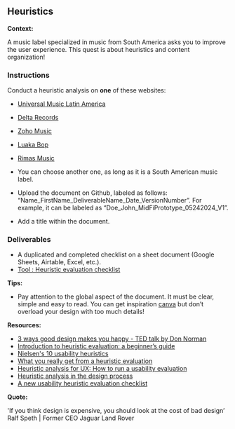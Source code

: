 ## Heuristics

**Context:**

A music label specialized in music from South America asks you to improve the user experience. This quest is about heuristics and content organization!

### Instructions

Conduct a heuristic analysis on **one** of these websites:

- [Universal Music Latin America](https://www.universalmusica.com/)
- [Delta Records](https://deltarecords.net/)
- [Zoho Music](https://www.zohomusic.com/)
- [Luaka Bop](https://www.luakabop.com/)
- [Rimas Music](https://rimasmusic.com/)
- You can choose another one, as long as it is a South American music label.

- Upload the document on Github, labeled as follows: “Name_FirstName_DeliverableName_Date_VersionNumber”. For example, it can be labeled as “Doe_John_MidFiPrototype_05242024_V1”.
- Add a title within the document.

### Deliverables

- A duplicated and completed checklist on a sheet document (Google Sheets, Airtable, Excel, etc.).
- [Tool : Heuristic evaluation checklist](https://drive.google.com/file/d/10KbfbNZA1oVS1sXbjjXLPPmdZ6nqVkdc/view)

**Tips:**

- Pay attention to the global aspect of the document. It must be clear, simple and easy to read. You can get inspiration [canva](https://www.canva.com/) but don’t overload your design with too much details!

**Resources:**

- [3 ways good design makes you happy - TED talk by Don Norman](https://www.ted.com/talks/don_norman_3_ways_good_design_makes_you_happy)
- [Introduction to heuristic evaluation: a beginner’s guide](https://uxdesign.cc/introduction-to-heuristic-evaluation-658705606518)
- [Nielsen's 10 usability heuristics](https://www.nngroup.com/articles/ten-usability-heuristics/)
- [What you really get from a heuristic evaluation](https://uxmag.com/articles/what-you-really-get-from-a-heuristic-evaluation)
- [Heuristic analysis for UX: How to run a usability evaluation](https://uxdesign.cc/heuristic-analysis-for-ux-how-to-run-a-usability-evaluation-12c86d43936f)
- [Heuristic analysis in the design process](https://uxdesign.cc/heuristic-analysis-in-the-design-process-usability-inspection-methods-d200768eb38d)
- [A new usability heuristic evaluation checklist](https://uxplanet.org/a-new-usability-heuristic-evaluation-checklist-259f588da308)

**Quote:**

'If you think design is expensive, you should look at the cost of bad design’ Ralf Speth | Former CEO Jaguar Land Rover
